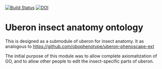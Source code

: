 [![Build Status](https://travis-ci.org/cmungall/insect-anatomy-ontology.svg?branch=master)](https://travis-ci.org/cmungall/insect-anatomy-ontology)
[![DOI](https://zenodo.org/badge/13996/cmungall/insect-anatomy-ontology.svg)](https://zenodo.org/badge/latestdoi/13996/cmungall/insect-anatomy-ontology)

# Uberon insect anatomy ontology

This is designed as a submodule of uberon for insect anatomy. It as analogous to https://github.com/obophenotype/uberon-phenoscape-ext

The initial purpose of this module was to allow complete
axiomatization of GO, and to allow other people to edit the
insect-specific parts of uberon.


